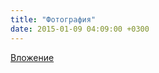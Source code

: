 ```yaml
---
title: "Фотография"
date: 2015-01-09 04:09:00 +0300
---
```



[Вложение](https://vk.com/photo41076938_351092296)
